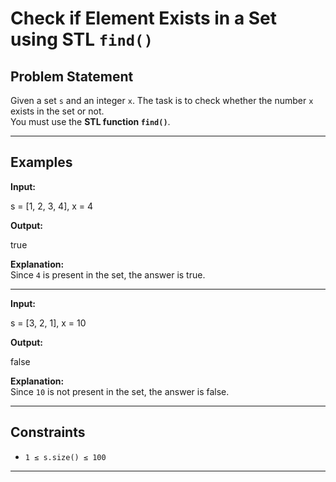 # Check if Element Exists in a Set using STL `find()`

## Problem Statement
Given a set `s` and an integer `x`. The task is to check whether the number `x` exists in the set or not.  
You must use the **STL function `find()`**.

---

## Examples

**Input:**  

s = [1, 2, 3, 4], x = 4

**Output:**  

true


**Explanation:**  
Since `4` is present in the set, the answer is true.

---

**Input:**  

s = [3, 2, 1], x = 10

**Output:**  

false


**Explanation:**  
Since `10` is not present in the set, the answer is false.

---

## Constraints
- `1 ≤ s.size() ≤ 100`

---
